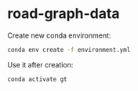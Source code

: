 # road-graph-data

Create new conda environment:
```bash
conda env create -f environment.yml
```

Use it after creation:
```bash
conda activate gt
```
